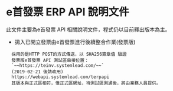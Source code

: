 # e首發票 ERP API 說明文件

此文件主要為e首發票 API 相關說明文件，程式仍以目前釋出版本為主。

* 拋入已開立發票由e首發票進行後續整合作業\(發票版\)

```
  採用的是HTTP POST的方式傳送，以 SHA256簽章值 驗證
  發票版e首發票 API 測試區串接位置：
  `~~https://teinv.systemlead.com/~~`
  (2019-02-21 後請改用)
  https://webapi.systemlead.com/terpapi 
  其版本與正式區相符，惟正式區網址，待測試區測通後，將由業務人員提供。
```



